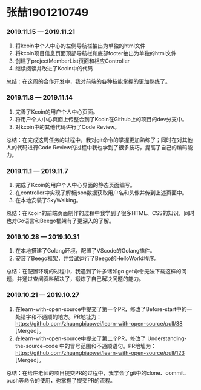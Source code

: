 # 张喆1901210749

### 2019.11.15 — 2019.11.21

1. 将kcoin中个人中心的左侧导航栏抽出为单独的html文件
2. 将kcoin项目信息页面顶部导航栏和底部footer抽出为单独的html文件
3. 创建了projectMemberList页面和相应Controller
4. 继续阅读并改进了Kcoin中的代码

总结：在这周的合作开发中，我对前端的各种技能掌握的更加熟练了。

### 2019.11.8 — 2019.11.14

1. 完善了Kcoin的用户个人中心页面。
2. 将用户个人中心页面上传整合到了Kcoin在Github上的项目的dev分支中。
3. 对kcoin中的其他代码进行了Code Review。

总结：在完成这周任务的过程中，我对git命令的掌握更加熟练了；同时在对其他人的代码进行Code Review的过程中我也学到了很多技巧，提高了自己的编码能力。

### 2019.11.1 — 2019.11.7

1. 完成了Kcoin的用户个人中心界面的静态页面编写。
2. 在controller中实现了解析json数据获取用户名和头像并传到上述页面中。
3. 在本地安装了SkyWalking。

总结：在Kcoin的前端页面制作的过程中我学到了很多HTML、CSS的知识，同时也对Go语言和Beego框架有了更深入的了解。

### 2019.10.28 — 2019.10.31

1. 在本地搭建了Golang环境，配置了VScode的Golang插件。
2. 安装了Beego框架，并尝试运行了Beego的HelloWorld程序。 

总结：在配置环境的过程中，我遇到了许多诸如go get命令无法下载这样的问题，并通过查阅资料解决了，锻炼了自己解决问题的能力。

### 2019.10.21 — 2019.10.27

1. 在learn-with-open-source中提交了第一个PR，修改了Before-start中的一处错字和不通顺的地方。PR地址为： https://github.com/zhuangbiaowei/learn-with-open-source/pull/38   [Merged]。
2. 在learn-with-open-source中提交了第二个PR，修改了 Understanding-the-source-code 中的冒号范围和不通顺语句。PR地址为： https://github.com/zhuangbiaowei/learn-with-open-source/pull/123  [Merged]。 

总结：在给庄老师的项目提交PR的过程中，我学会了git中的clone、commit、push等命令的使用，也掌握了提交PR的流程。

 
